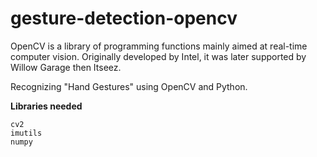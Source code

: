 # gesture-detection-opencv

OpenCV is a library of programming functions mainly aimed at real-time computer vision. 
Originally developed by Intel, it was later supported by Willow Garage then Itseez.

Recognizing "Hand Gestures" using OpenCV and Python.

__Libraries needed__
```
cv2 
imutils
numpy
```
